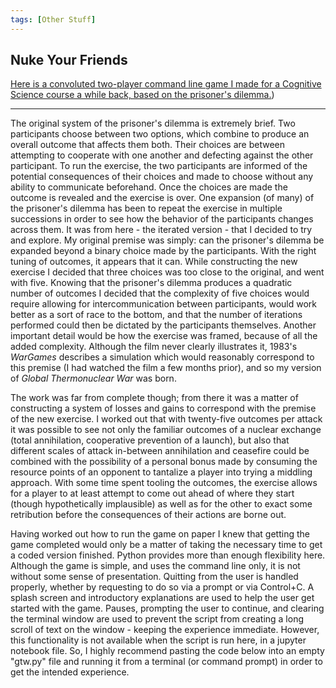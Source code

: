 ```yaml
---
tags: [Other Stuff]
---
```

## Nuke Your Friends

[Here is a convoluted two-player command line game I made for a Cognitive Science course a while back, based on the prisoner's dilemma.](https://github.com/SDeanEgan/global-thermonuclear-war/)) 

<hr />

The original system of the prisoner's dilemma is extremely brief. Two participants choose between two options, which combine to produce an overall outcome that affects them both. Their choices are between attempting to cooperate with one another and defecting against the other participant. To run the exercise, the two participants are informed of the potential consequences of their choices and made to choose without any ability to communicate beforehand. Once the choices are made the outcome is revealed and the exercise is over. One expansion (of many) of the prisoner's dilemma has been to repeat the exercise in multiple successions in order to see how the behavior of the participants changes across them. It was from here - the iterated version - that I decided to try and explore. My original premise was simply: can the prisoner's dilemma be expanded beyond a binary choice made by the participants. With the right tuning of outcomes, it appears that it can. While constructing the new exercise I decided that three choices was too close to the original, and went with five. Knowing that the prisoner's dilemma produces a quadratic number of outcomes I decided that the complexity of five choices would require allowing for intercommunication between participants, would work better as a sort of race to the bottom, and that the number of iterations performed could then be dictated by the participants themselves. Another important detail would be how the exercise was framed, because of all the added complexity. Although the film never clearly illustrates it, 1983's <i>WarGames</i> describes a simulation which would reasonably correspond to this premise (I had watched the film a few months prior), and so my version of <i>Global Thermonuclear War</i> was born. 


The work was far from complete though; from there it was a matter of constructing a system of losses and gains to correspond with the premise of the new exercise. I worked out that with twenty-five outcomes per attack it was possible to see not only the familiar outcomes of a nuclear exchange (total annihilation, cooperative prevention of a launch), but also that different scales of attack in-between annihilation and ceasefire could be combined with the possibility of a personal bonus made by consuming the resource points of an opponent to tantalize a player into trying a middling approach. With some time spent tooling the outcomes, the exercise allows for a player to at least attempt to come out ahead of where they start (though hypothetically implausible) as well as for the other to exact some retribution before the consequences of their actions are borne out. 


Having worked out how to run the game on paper I knew that getting the game completed would only be a matter of taking the necessary time to get a coded version finished. Python provides more than enough flexibility here. Although the game is simple, and uses the command line only, it is not without some sense of presentation. Quitting from the user is handled properly, whether by requesting to do so via a prompt or via Control+C. A splash screen and introductory explanations are used to help the user get started with the game. Pauses, prompting the user to continue, and clearing the terminal window are used to prevent the script from creating a long scroll of text on the window - keeping the experience immediate. However, this functionality is not available when the script is run here, in a jupyter notebook file. So, I highly recommend pasting the code below into an empty "gtw.py" file and running it from a terminal (or command prompt) in order to get the intended experience. 
